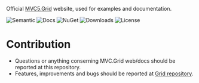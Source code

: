 Official [MVC5.Grid](http://mvc-grid.azurewebsites.net/) website, used for examples and documentation.

![Semantic](https://img.shields.io/badge/sem-ver-lightgrey.svg?style=plastic)
![Docs](https://img.shields.io/github/release/NonFactors/MVC5.Grid.Web.svg?style=plastic&label=docs)
![NuGet](https://img.shields.io/nuget/v/NonFactors.Grid.Mvc5.svg?style=plastic)
![Downloads](https://img.shields.io/nuget/dt/NonFactors.Grid.Mvc5.svg?style=plastic&label=downloads)
![License](https://img.shields.io/badge/license-MIT-green.svg?style=plastic)

# Contribution
- Questions or anything conserning MVC.Grid web/docs should be reported at this repository.
- Features, improvements and bugs should be reported at [Grid repository](https://github.com/NonFactors/MVC5.Grid).
